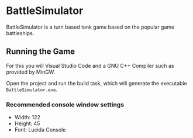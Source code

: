 # BattleSimulator

BattleSimulator is a turn based tank game based on the popular game battleships.

## Running the Game

For this you will Visual Studio Code and a GNU C++ Compiler such as provided by MinGW.

Open the project and run the build task, which will generate the executable `BattleSimulator.exe`.

### Recommended console window settings

* Width: 122
* Height: 45
* Font: Lucida Console
